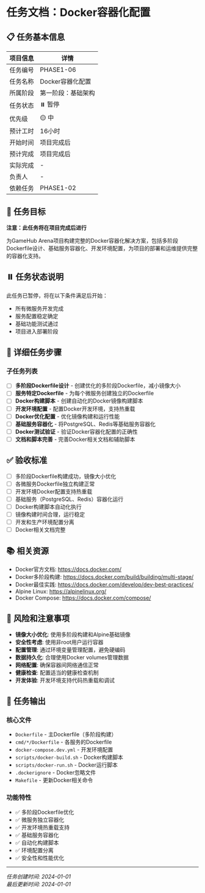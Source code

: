﻿# 任务文档：Docker容器化配置

## 📋 任务基本信息

| 项目信息 | 详情 |
|---------|------|
| 任务编号 | PHASE1-06 |
| 任务名称 | Docker容器化配置 |
| 所属阶段 | 第一阶段：基础架构 |
| 任务状态 | ⏸️ 暂停 |
| 优先级 | 🟡 中 |
| 预计工时 | 16小时 |
| 开始时间 | 项目完成后 |
| 预计完成 | 项目完成后 |
| 实际完成 | - |
| 负责人 | - |
| 依赖任务 | PHASE1-02 |

## 🎯 任务目标

**注意：此任务将在项目完成后进行**

为GameHub Arena项目构建完整的Docker容器化解决方案，包括多阶段Dockerfile设计、基础服务容器化、开发环境配置，为项目的部署和运维提供完整的容器化支持。

## ⏸️ 任务状态说明

此任务已暂停，将在以下条件满足后开始：
- 所有微服务开发完成
- 服务配置稳定确定
- 基础功能测试通过
- 项目进入部署阶段

## 📝 详细任务步骤

### 子任务列表

- [ ] **多阶段Dockerfile设计** - 创建优化的多阶段Dockerfile，减小镜像大小
- [ ] **服务特定Dockerfile** - 为每个微服务创建独立的Dockerfile
- [ ] **Docker构建脚本** - 创建自动化的Docker镜像构建脚本
- [ ] **开发环境配置** - 配置Docker开发环境，支持热重载
- [ ] **Docker优化配置** - 优化镜像构建和运行性能
- [ ] **基础服务容器化** - 将PostgreSQL、Redis等基础服务容器化
- [ ] **Docker测试验证** - 验证Docker容器化配置的正确性
- [ ] **文档和脚本完善** - 完善Docker相关文档和辅助脚本

## ✅ 验收标准

- [ ] 多阶段Dockerfile构建成功，镜像大小优化
- [ ] 各微服务Dockerfile独立构建正常
- [ ] 开发环境Docker配置支持热重载
- [ ] 基础服务（PostgreSQL、Redis）容器化运行
- [ ] Docker构建脚本自动化执行
- [ ] 镜像构建时间合理，运行稳定
- [ ] 开发和生产环境配置分离
- [ ] Docker相关文档完整

## 📚 相关资源

- Docker官方文档: https://docs.docker.com/
- Docker多阶段构建: https://docs.docker.com/build/building/multi-stage/
- Docker最佳实践: https://docs.docker.com/develop/dev-best-practices/
- Alpine Linux: https://alpinelinux.org/
- Docker Compose: https://docs.docker.com/compose/

## 🚨 风险和注意事项

- **镜像大小优化**: 使用多阶段构建和Alpine基础镜像
- **安全性考虑**: 使用非root用户运行容器
- **配置管理**: 通过环境变量管理配置，避免硬编码
- **数据持久化**: 合理使用Docker volumes管理数据
- **网络配置**: 确保容器间网络通信正常
- **健康检查**: 配置适当的健康检查机制
- **开发体验**: 开发环境支持代码热重载和调试

## 📄 任务输出

### 核心文件
- `Dockerfile` - 主Dockerfile（多阶段构建）
- `cmd/*/Dockerfile` - 各服务的Dockerfile
- `docker-compose.dev.yml` - 开发环境配置
- `scripts/docker-build.sh` - Docker构建脚本
- `scripts/docker-run.sh` - Docker运行脚本
- `.dockerignore` - Docker忽略文件
- `Makefile` - 更新Docker相关命令

### 功能特性
- ✅ 多阶段Dockerfile优化
- ✅ 微服务独立容器化
- ✅ 开发环境热重载支持
- ✅ 基础服务容器化
- ✅ 自动化构建脚本
- ✅ 环境配置分离
- ✅ 安全性和性能优化

---

*任务创建时间: 2024-01-01*  
*最后更新时间: 2024-01-01*
